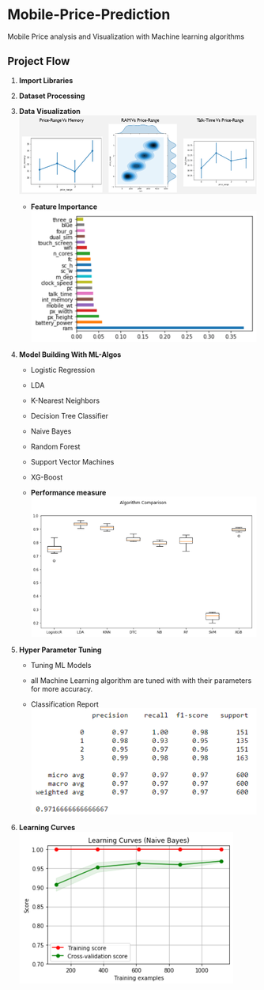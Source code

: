 # Mobile-Price-Prediction
Mobile Price analysis and Visualization with Machine learning algorithms

## Project Flow
1) **Import Libraries**
2) **Dataset Processing**
3) **Data Visualization**
   ![ram_price](model_images/viz.PNG)
      
   * **Feature Importance**
   ![ram_price](model_images/fimp.PNG)
   
4) **Model Building With ML-Algos**
   * Logistic Regression
   * LDA
   * K-Nearest Neighbors
   * Decision Tree Classifier
   * Naive Bayes
   * Random Forest
   * Support Vector Machines
   * XG-Boost
      
   * **Performance measure**
   ![ram_price](model_images/models_acc.PNG)
   
5) **Hyper Parameter Tuning**
   * Tuning ML Models
    * all Machine Learning algorithm are tuned with with their parameters for more accuracy. 
      
   * Classification Report
   ![ram_price](model_images/classification_report.PNG)
   
6) **Learning Curves**
   ![ram_price](model_images/learning_curves.PNG)

